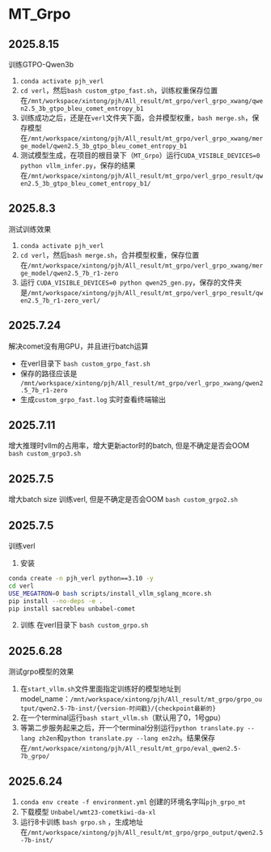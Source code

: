 # MT_Grpo
## 2025.8.15
训练GTPO-Qwen3b
1. `conda activate pjh_verl`
2. `cd verl`，然后`bash custom_gtpo_fast.sh`，训练权重保存位置在`/mnt/workspace/xintong/pjh/All_result/mt_grpo/verl_grpo_xwang/qwen2.5_3b_gtpo_bleu_comet_entropy_b1`
3. 训练成功之后，还是在`verl`文件夹下面，合并模型权重，`bash merge.sh`，保存模型在`/mnt/workspace/xintong/pjh/All_result/mt_grpo/verl_grpo_xwang/merge_model/qwen2.5_3b_gtpo_bleu_comet_entropy_b1`
4. 测试模型生成，在项目的根目录下（`MT_Grpo`）运行`CUDA_VISIBLE_DEVICES=0 python vllm_infer.py`，保存的结果在`/mnt/workspace/xintong/pjh/All_result/mt_grpo/verl_grpo_result/qwen2.5_3b_gtpo_bleu_comet_entropy_b1/`

## 2025.8.3
测试训练效果
1. `conda activate pjh_verl`
2. `cd verl`，然后`bash merge.sh`，合并模型权重，保存位置在`/mnt/workspace/xintong/pjh/All_result/mt_grpo/verl_grpo_xwang/merge_model/qwen2.5_7b_r1-zero`
3. 运行 `CUDA_VISIBLE_DEVICES=0 python qwen25_gen.py`，保存的文件夹是`/mnt/workspace/xintong/pjh/All_result/mt_grpo/verl_grpo_result/qwen2.5_7b_r1-zero_verl/`


## 2025.7.24
解决comet没有用GPU，并且进行batch运算
- 在verl目录下 `bash custom_grpo_fast.sh`
- 保存的路径应该是 `/mnt/workspace/xintong/pjh/All_result/mt_grpo/verl_grpo_xwang/qwen2.5_7b_r1-zero`
- 生成`custom_grpo_fast.log` 实时查看终端输出


## 2025.7.11
增大推理时vllm的占用率，增大更新actor时的batch, 但是不确定是否会OOM
`bash custom_grpo3.sh`

## 2025.7.5
增大batch size 训练verl, 但是不确定是否会OOM
`bash custom_grpo2.sh`

## 2025.7.5
训练verl
1. 安装
```bash
conda create -n pjh_verl python==3.10 -y
cd verl
USE_MEGATRON=0 bash scripts/install_vllm_sglang_mcore.sh
pip install --no-deps -e .
pip install sacrebleu unbabel-comet
```
2. 训练
在verl目录下 `bash custom_grpo.sh`


## 2025.6.28
测试grpo模型的效果
1. 在`start_vllm.sh`文件里面指定训练好的模型地址到model_name：`/mnt/workspace/xintong/pjh/All_result/mt_grpo/grpo_output/qwen2.5-7b-inst/{version-时间戳}/{checkpoint最新的} `
2. 在一个terminal运行`bash start_vllm.sh`（默认用了0，1号gpu）
3. 等第二步服务起来之后，开一个terminal分别运行`python translate.py --lang zh2en`和`python translate.py --lang en2zh`。结果保存在`/mnt/workspace/xintong/pjh/All_result/mt_grpo/eval_qwen2.5-7b_grpo/`

## 2025.6.24
1. `conda env create -f environment.yml` 创建的环境名字叫`pjh_grpo_mt`
2. 下载模型 `Unbabel/wmt23-cometkiwi-da-xl`
3. 运行8卡训练 `bash grpo.sh` ，生成地址在`/mnt/workspace/xintong/pjh/All_result/mt_grpo/grpo_output/qwen2.5-7b-inst/`
